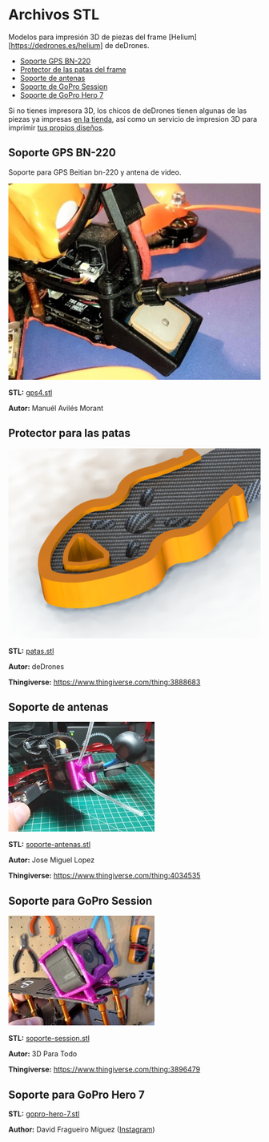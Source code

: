 # Archivos STL

Modelos para impresión 3D de piezas del frame [Helium][https://dedrones.es/helium] de deDrones.

* [Soporte GPS BN-220](#soporte-gps-bn-220)
* [Protector de las patas del frame](#protector-para-las-patas)
* [Soporte de antenas](#soporte-de-antenas)
* [Soporte de GoPro Session](#soporte-para-gopro-session)
* [Soporte de GoPro Hero 7](#soporte-para-gopro-hero-7)

Si no tienes impresora 3D, los chicos de deDrones tienen algunas de las piezas ya impresas [en la tienda](https://dedrones.es/tienda), así como un servicio de impresion 3D para imprimir [tus propios diseños](https://dedrones.es/impresion-3d).

## Soporte GPS BN-220

Soporte para GPS Beitian bn-220 y antena de video.

![](images/gps4.jpg)

**STL:** [gps4.stl](gps4.stl)

**Autor:** Manuél Avilés Morant

## Protector para las patas

![](images/protector-patas.png)

**STL:** [patas.stl](patas.stl)

**Autor:** deDrones

**Thingiverse:** https://www.thingiverse.com/thing:3888683

## Soporte de antenas

![](images/soporte-antenas.jpg)

**STL:** [soporte-antenas.stl](soporte-antenas.stl)

**Autor:** Jose Miguel Lopez

**Thingiverse:** https://www.thingiverse.com/thing:4034535

## Soporte para GoPro Session

![](images/soporte-session.jpg)

**STL:** [soporte-session.stl](soporte-session.stl)

**Autor:** 3D Para Todo

**Thingiverse:** https://www.thingiverse.com/thing:3896479

## Soporte para GoPro Hero 7

**STL:** [gopro-hero-7.stl](gopro-hero-7.stl)

**Author:** David Fragueiro Míguez ([Instagram](https://www.instagram.com/d3iv_fpv/))
